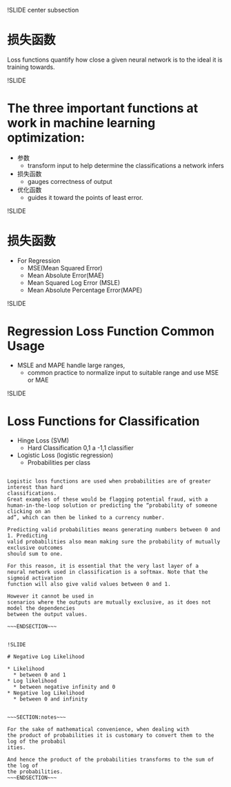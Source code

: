 !SLIDE center subsection

# 损失函数

Loss functions quantify how close a given neural network is to the ideal it is training
towards.

!SLIDE


# The three important functions at work in machine learning optimization:

* 参数
  * transform input to help determine the classifications a network infers
* 损失函数
  * gauges correctness of output
* 优化函数
  * guides it toward the points of least error.

!SLIDE

# 损失函数

* For Regression
  * MSE(Mean Squared Error)
  * Mean Absolute Error(MAE)
  * Mean Squared Log Error (MSLE)
  * Mean Absolute Percentage Error(MAPE)

!SLIDE

# Regression Loss Function Common Usage

* MSLE and MAPE handle large ranges,
  * common practice to normalize input to suitable range and use MSE or MAE

!SLIDE

# Loss Functions for Classification

* Hinge Loss (SVM)
  * Hard Classification 0,1 a -1,1 classifier
* Logistic Loss (logistic regression)
  * Probabilities per class  


~~~SECTION:notes~~~

Logistic loss functions are used when probabilities are of greater interest than hard
classifications.
Great examples of these would be flagging potential fraud, with a
human-in-the-loop solution or predicting the “probability of someone clicking on an
ad”, which can then be linked to a currency number.

Predicting valid probabilities means generating numbers between 0 and 1. Predicting
valid probabilities also mean making sure the probability of mutually exclusive outcomes
should sum to one.

For this reason, it is essential that the very last layer of a
neural network used in classification is a softmax. Note that the sigmoid activation
function will also give valid values between 0 and 1.

However it cannot be used in
scenarios where the outputs are mutually exclusive, as it does not model the dependencies
between the output values.

~~~ENDSECTION~~~


!SLIDE

# Negative Log Likelihood

* Likelihood
  * between 0 and 1
* Log likelihood
  * between negative infinity and 0
* Negative log Likelihood
  * between 0 and infinity


~~~SECTION:notes~~~

For the sake of mathematical convenience, when dealing with
the product of probabilities it is customary to convert them to the log of the probabil
ities.

And hence the product of the probabilities transforms to the sum of the log of
the probabilities.
~~~ENDSECTION~~~
